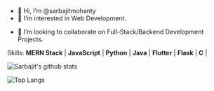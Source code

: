 - 👋 Hi, I’m @sarbajitmohanty
- 👀 I’m interested in Web Development.
<!--- - 🌱 I’m currently learning Flutter, Flask. --->
- 💞️ I’m looking to collaborate on Full-Stack/Backend Development Projects.

Skills: **MERN Stack** | **JavaScript** | **Python** | **Java** | **Flutter** | **Flask** | **C** |

![Sarbajit's github stats](https://github-readme-stats.vercel.app/api?username=sarbajitmohanty&show_icons=true&theme=radical&count_private=true&hide=contribs,prs)

![Top Langs](https://github-readme-stats.vercel.app/api/top-langs/?username=sarbajitmohanty&layout=compact&theme=tokyonight&hide=c,cmake,html,swift,kotlin,css,objective-c,scss)

<!--
[<img src='https://cdn.jsdelivr.net/npm/simple-icons@3.0.1/icons/linkedin.svg' alt='linkedin' style="color:#fff" height='30'>](https://www.linkedin.com/in/sarbajitmohanty/)
-->
<!--
_ _ _ _ _ _ _ _ _ _ _ _
-->
<!--
![](https://komarev.com/ghpvc/?username=sarbajitmohanty)
-->

<!--- 📫 How to reach me ... --->

<!---
sarbajitmohanty/sarbajitmohanty is a ✨ special ✨ repository because its `README.md` (this file) appears on your GitHub profile.
You can click the Preview link to take a look at your changes.
--->
